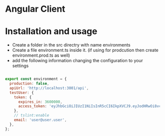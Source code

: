 # Angular Client

# Installation and usage

- Create a folder in the src directry with name environments
- Create a file environment.ts inside it. (if using for prodcution then create environment.prod.ts as well)
- add the following information changing the configuration to your settings 

```javascript

export const environment = {
  production: false,
  apiUrl: 'http://localhost:3001/api',
  testUser: {
    token: {
      expires_in: 3600000,
      access_token: 'eyJhbGciOiJIUzI1NiIsInR5cCI6IkpXVCJ9.eyJodHRwOi8vc2NoZW1hcy54bWxzb2FwLm9yZy93cy8yMDA1LzA1L2lkZW50aXR5L2NsYWltcy9uYW1laWRlbnRpZmllciI6IjIiLCJodHRwOi8vc2NoZW1hcy54bWxzb2FwLm9yZy93cy8yMDA1LzA1L2lkZW50aXR5L2NsYWltcy9uYW1lIjoiQFVzZXIiLCJyb2xlIjoidXNlciIsIm5iZiI6MTU2NDA2MTQ1NywiZXhwIjoxNTk1NjgzODU3LCJpc3MiOiJpc3N1ZXJfc2FtcGxlIiwiYXVkIjoiYXVkaWVuY2Vfc2FtcGxlIn0.xAAbQIOsw3ZXlIxDFnv5NynZy7OfzrvrJYWsy2NEBbA',
    },
    // tslint:enable
    email: 'user@user.user',
  },
};


```